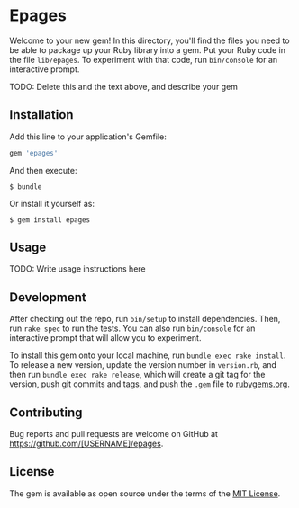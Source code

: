 # Epages

Welcome to your new gem! In this directory, you'll find the files you need to be able to package up your Ruby library into a gem. Put your Ruby code in the file `lib/epages`. To experiment with that code, run `bin/console` for an interactive prompt.

TODO: Delete this and the text above, and describe your gem

## Installation

Add this line to your application's Gemfile:

```ruby
gem 'epages'
```

And then execute:

    $ bundle

Or install it yourself as:

    $ gem install epages

## Usage

TODO: Write usage instructions here

## Development

After checking out the repo, run `bin/setup` to install dependencies. Then, run `rake spec` to run the tests. You can also run `bin/console` for an interactive prompt that will allow you to experiment.

To install this gem onto your local machine, run `bundle exec rake install`. To release a new version, update the version number in `version.rb`, and then run `bundle exec rake release`, which will create a git tag for the version, push git commits and tags, and push the `.gem` file to [rubygems.org](https://rubygems.org).

## Contributing

Bug reports and pull requests are welcome on GitHub at https://github.com/[USERNAME]/epages.


## License

The gem is available as open source under the terms of the [MIT License](http://opensource.org/licenses/MIT).

